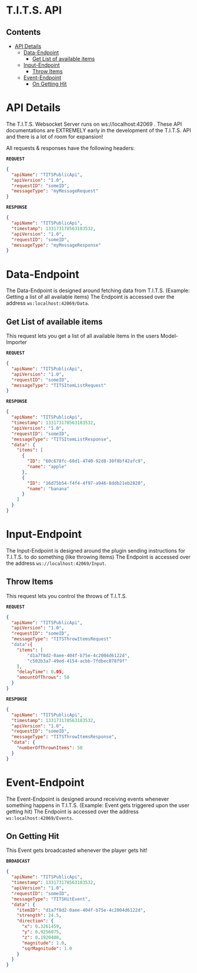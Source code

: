 # T.I.T.S. API
## Contents
- [API Details](#api-details)
	- [Data-Endpoint](#data-endpoint)
		- [Get List of available items](#get-list-of-available-items)
	- [Input-Endpoint](#input-endpoint)
		- [Throw Items](#throw-items)
	- [Event-Endpoint](#event-endpoint)
		- [On Getting Hit](#on-getting-hit)

# API Details
The T.I.T.S. Websocket Server runs on ws://localhost:42069 .
These API documentations are EXTREMELY early in the development of the T.I.T.S. API and there is a lot of room for expansion!

All requests & responses have the following headers:

**`REQUEST`**
```json
{
  "apiName": "TITSPublicApi",
  "apiVersion": "1.0",
  "requestID": "someID",
  "messageType": "myMessageRequest"
}
```
**`RESPONSE`**
```json
{ 
  "apiName": "TITSPublicApi",
  "timestamp": 133173178563183532,
  "apiVersion": "1.0",
  "requestID": "someID",
  "messageType": "myMessageResponse"
}
```
# Data-Endpoint
The Data-Endpoint is designed around fetching data from T.I.T.S. (Example: Getting a list of all available items)
The Endpoint is accessed over the address `ws:localhost:42069/Data`.
## Get List of available items
This request lets you get a list of all available items in the users Model-Importer

**`REQUEST`**
```json
{
  "apiName": "TITSPublicApi",
  "apiVersion": "1.0",
  "requestID": "someID",
  "messageType": "TITSItemListRequest"
}
```
**`RESPONSE`**
```json
{ 
  "apiName": "TITSPublicApi",
  "timestamp": 133173178563183532,
  "apiVersion": "1.0",
  "requestID": "someID",
  "messageType": "TITSItemListResponse",
  "data": {
    "items": [
      {
        "ID": "60c678fc-60d1-4740-92d8-30f8bf42afc9",
        "name": "apple"
      },
      {
        "ID": "16d75b54-f4f4-4f97-a946-8ddb21eb2820",
        "name": "banana"
      }
    ]
  }
}
```
# Input-Endpoint
The Input-Endpoint is designed around the plugin sending instructions for T.I.T.S. to do something (like throwing items)
The Endpoint is accessed over the address `ws://localhost:42069/Input`.
## Throw Items
This request lets you control the throws of T.I.T.S.

**`REQUEST`**
```json
{
  "apiName": "TITSPublicApi",
  "apiVersion": "1.0",
  "requestID": "someID",
  "messageType": "TITSThrowItemsRequest"
  "data":{
  	"items": [
  		"d1a7f8d2-0aee-404f-b75e-4c2004d6122d",
		"c502b3a7-49ed-4154-acbb-7fdbec078f9f"
    ],
    "delayTime": 0.05,
    "amountOfThrows": 50
  }
}
```
**`RESPONSE`**
```json
{ 
  "apiName": "TITSPublicApi",
  "timestamp": 133173178563183532,
  "apiVersion": "1.0",
  "requestID": "someID",
  "messageType": "TITSThrowItemsResponse",
  "data": {
    "numberOfThrownItems": 50
  }
}
```
# Event-Endpoint
The Event-Endpoint is designed around receiving events whenever something happens in T.I.T.S. (Example: Event gets triggered upon the user getting hit)
The Endpoint is accessed over the address `ws:localhost:42069/Events`.
## On Getting Hit
This Event gets broadcasted whenever the player gets hit!

**`BROADCAST`**
```json
{ 
  "apiName": "TITSPublicApi",
  "timestamp": 133173178563183532,
  "apiVersion": "1.0",
  "requestID": "someID",
  "messageType": "TITSHitEvent",
  "data": {
    "itemID": "d1a7f8d2-0aee-404f-b75e-4c2004d6122d",
    "strength": 24.5,
    "direction": {
      "x": 0.3261459,
      "y": 0.9256075,
      "z": 0.1920408,
      "magnitude": 1.0,
      "sqrMagnitude": 1.0
    }
  }
}
```

